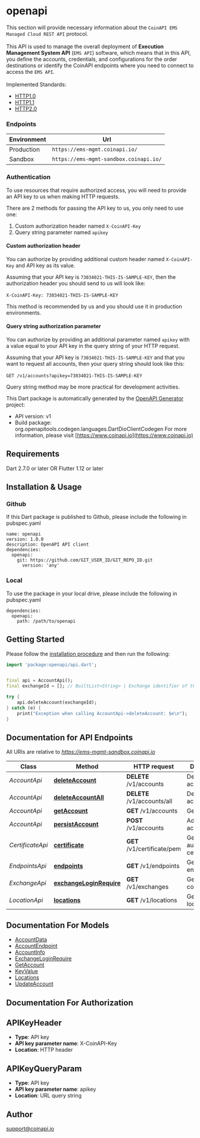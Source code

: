 # openapi
This section will provide necessary information about the `CoinAPI EMS Managed Cloud REST API` protocol. 
<br/><br/>
This API is used to manage the overall deployment of **Execution Management System API** (`EMS API`) software, 
which means that in this API, you define the accounts, credentials, and configurations for the order destinations or identify the CoinAPI endpoints where you need to connect to access the `EMS API`. 
<br/><br/>
Implemented Standards:

 * [HTTP1.0](https://datatracker.ietf.org/doc/html/rfc1945)
 * [HTTP1.1](https://datatracker.ietf.org/doc/html/rfc2616)
 * [HTTP2.0](https://datatracker.ietf.org/doc/html/rfc7540)
 
### Endpoints
<table>
  <thead>
    <tr>
      <th>Environment</th>
      <th>Url</th>
    </tr>
  </thead>
  <tbody>
    <tr>
      <td>Production</td>
      <td><code>https://ems-mgmt.coinapi.io/</code></td>
    </tr>
    <tr>
      <td>Sandbox</td>
      <td><code>https://ems-mgmt-sandbox.coinapi.io/</code></td>
    </tr>
  </tbody>
</table>

### Authentication

To use resources that require authorized access, you will need to provide an API key to us when making HTTP requests.

There are 2 methods for passing the API key to us, you only need to use one:

 1. Custom authorization header named `X-CoinAPI-Key`
 2. Query string parameter named `apikey`

#### Custom authorization header

You can authorize by providing additional custom header named `X-CoinAPI-Key` and API key as its value.

Assuming that your API key is `73034021-THIS-IS-SAMPLE-KEY`, then the authorization header you should send to us will look like:
<br/><br/>
`X-CoinAPI-Key: 73034021-THIS-IS-SAMPLE-KEY`

<aside class=\"success\">This method is recommended by us and you should use it in production environments.</aside>

#### Query string authorization parameter

You can authorize by providing an additional parameter named `apikey` with a value equal to your API key in the query string of your HTTP request.

Assuming that your API key is `73034021-THIS-IS-SAMPLE-KEY` and that you want to request all accounts, then your query string should look like this: 
<br/><br/>
`GET /v1/accounts?apikey=73034021-THIS-IS-SAMPLE-KEY`

<aside class=\"notice\">
Query string method may be more practical for development activities.
</aside>


This Dart package is automatically generated by the [OpenAPI Generator](https://openapi-generator.tech) project:

- API version: v1
- Build package: org.openapitools.codegen.languages.DartDioClientCodegen
For more information, please visit [https://www.coinapi.io](https://www.coinapi.io)

## Requirements

Dart 2.7.0 or later OR Flutter 1.12 or later

## Installation & Usage

### Github
If this Dart package is published to Github, please include the following in pubspec.yaml
```
name: openapi
version: 1.0.0
description: OpenAPI API client
dependencies:
  openapi:
    git: https://github.com/GIT_USER_ID/GIT_REPO_ID.git
      version: 'any'
```

### Local
To use the package in your local drive, please include the following in pubspec.yaml
```
dependencies:
  openapi:
    path: /path/to/openapi
```

## Getting Started

Please follow the [installation procedure](#installation--usage) and then run the following:

```dart
import 'package:openapi/api.dart';


final api = AccountApi();
final exchangeId = []; // BuiltList<String> | Exchange identifier of the account to delete

try {
    api.deleteAccount(exchangeId);
} catch (e) {
    print("Exception when calling AccountApi->deleteAccount: $e\n");
}

```

## Documentation for API Endpoints

All URIs are relative to *https://ems-mgmt-sandbox.coinapi.io*

Class | Method | HTTP request | Description
------------ | ------------- | ------------- | -------------
*AccountApi* | [**deleteAccount**](doc/AccountApi.md#deleteaccount) | **DELETE** /v1/accounts | Delete account
*AccountApi* | [**deleteAccountAll**](doc/AccountApi.md#deleteaccountall) | **DELETE** /v1/accounts/all | Delete all accounts
*AccountApi* | [**getAccount**](doc/AccountApi.md#getaccount) | **GET** /v1/accounts | Get accounts
*AccountApi* | [**persistAccount**](doc/AccountApi.md#persistaccount) | **POST** /v1/accounts | Add or update account
*CertificateApi* | [**certificate**](doc/CertificateApi.md#certificate) | **GET** /v1/certificate/pem | Get authentication certificate
*EndpointsApi* | [**endpoints**](doc/EndpointsApi.md#endpoints) | **GET** /v1/endpoints | Get API endpoints
*ExchangeApi* | [**exchangeLoginRequire**](doc/ExchangeApi.md#exchangeloginrequire) | **GET** /v1/exchanges | Get exchange configuration
*LocationApi* | [**locations**](doc/LocationApi.md#locations) | **GET** /v1/locations | Get site locations


## Documentation For Models

 - [AccountData](doc/AccountData.md)
 - [AccountEndpoint](doc/AccountEndpoint.md)
 - [AccountInfo](doc/AccountInfo.md)
 - [ExchangeLoginRequire](doc/ExchangeLoginRequire.md)
 - [GetAccount](doc/GetAccount.md)
 - [KeyValue](doc/KeyValue.md)
 - [Locations](doc/Locations.md)
 - [UpdateAccount](doc/UpdateAccount.md)


## Documentation For Authorization


## APIKeyHeader

- **Type**: API key
- **API key parameter name**: X-CoinAPI-Key
- **Location**: HTTP header

## APIKeyQueryParam

- **Type**: API key
- **API key parameter name**: apikey
- **Location**: URL query string


## Author

support@coinapi.io

